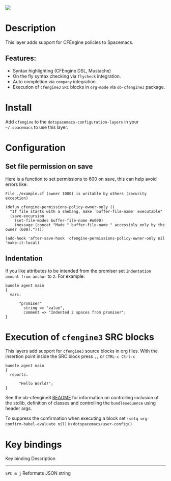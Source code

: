 ![](./img/agent.png)

Description
===========

This layer adds support for CFEngine policies to Spacemacs.

Features:
---------

-   Syntax highlighting (CFEngine DSL, Mustache)
-   On the fly syntax checking via `flycheck` integration.
-   Auto completion via `company` integration.
-   Execution of `cfengine3` `SRC` blocks in `org-mode` via
    `ob-cfengine3` package.

Install
=======

Add `cfengine` to the `dotspacemacs-configuration-layers` in your
`~/.spacemacs` to use this layer.

Configuration
=============

Set file permission on save
---------------------------

Here is a function to set permissions to 600 on save, this can help
avoid errors like:

`File ./example.cf (owner 1000) is writable by others (security exception)`

``` {.elisp}
(defun cfengine-permissions-policy-owner-only ()
  "If file starts with a shebang, make `buffer-file-name' executable"
  (save-excursion
    (set-file-modes buffer-file-name #o600)
    (message (concat "Made " buffer-file-name " accessibly only by the owner (600)."))))

(add-hook 'after-save-hook 'cfengine-permissions-policy-owner-only nil 'make-it-local)
```

Indentation
-----------

If you like attributes to be intended from the promiser set
`Indentation amount
from anchor` to `2`. For example:

``` {.cfengine3}
bundle agent main
{
  vars:

      "promiser"
        string => "value",
        comment => "Indented 2 spaces from promiser";
}
```

Execution of `cfengine3` SRC blocks
===================================

This layers add support for `cfengine3` source blocks in org files. With
the insertion point inside the SRC block press `,,` or `CTRL-c Ctrl-c`

``` {.cfengine3}
bundle agent main
{
  reports:

      "Hello World!";
}
```

See the ob-cfengine3
[README](https://github.com/nickanderson/ob-cfengine3/blob/master/README.org)
for information on controlling inclusion of the stdlib, definition of
classes and controlling the `bundlesequence` using header args.

To suppress the confirmation when executing a block set
`(setq org-confirm-babel-evaluate nil)` in `dotspacemacs/user-config()`.

Key bindings
============

  Key binding   Description
  ------------- -----------------------
  `SPC m j`     Reformats JSON string
